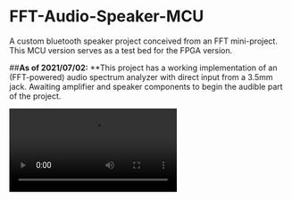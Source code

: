 # FFT-Audio-Speaker-MCU
A custom bluetooth speaker project conceived from an FFT mini-project.  This MCU version serves as a test bed for the FPGA version.

##**As of 2021/07/02:**
**This project has a working implementation of an (FFT-powered) audio spectrum analyzer with direct input from a 3.5mm jack.  Awaiting amplifier and speaker components to begin the audible part of the project.

![](https://github.com/Gunmetal-61/FFT-Audio-Speaker-MCU/blob/gh-pages/video/IMG_1230.mp4)
